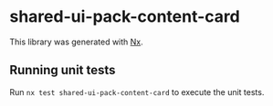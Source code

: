 # shared-ui-pack-content-card

This library was generated with [Nx](https://nx.dev).

## Running unit tests

Run `nx test shared-ui-pack-content-card` to execute the unit tests.

